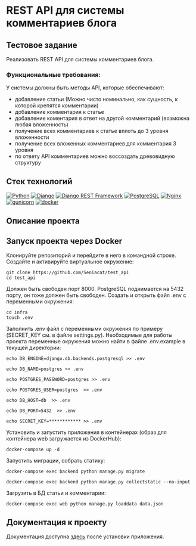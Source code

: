 # REST API для системы комментариев блога

## Тестовое задание
Реализовать REST API для системы комментариев блога.
### Функциональные требования:
У системы должны быть методы API, которые обеспечивают:
 - добавление статьи (Можно чисто номинально, как сущность, к которой крепятся комментарии)
 - добавление комментария к статье
 - добавление коментария в ответ на другой комментарий (возможна любая вложенность)
 - получение всех комментариев к статье вплоть до 3 уровня вложенности
 - получение всех вложенных комментариев для комментария 3 уровня
 - по ответу API комментариев можно воссоздать древовидную структуру

## Стек технологий
[![Python](https://img.shields.io/badge/-Python-464646?style=flat-square&logo=Python)](https://www.python.org/)
[![Django](https://img.shields.io/badge/-Django-464646?style=flat-square&logo=Django)](https://www.djangoproject.com/)
[![Django REST Framework](https://img.shields.io/badge/-Django%20REST%20Framework-464646?style=flat-square&logo=Django%20REST%20Framework)](https://www.django-rest-framework.org/)
[![PostgreSQL](https://img.shields.io/badge/-PostgreSQL-464646?style=flat-square&logo=PostgreSQL)](https://www.postgresql.org/)
[![Nginx](https://img.shields.io/badge/-NGINX-464646?style=flat-square&logo=NGINX)](https://nginx.org/ru/)
[![gunicorn](https://img.shields.io/badge/-gunicorn-464646?style=flat-square&logo=gunicorn)](https://gunicorn.org/)
[![docker](https://img.shields.io/badge/-Docker-464646?style=flat-square&logo=docker)](https://www.docker.com/)


## Описание проекта


## Запуск проекта через Docker
Клонируйте репозиторий и перейдите в него в командной строке.
Создайте и активируйте виртуальное окружение:
```
git clone https://github.com/Seniacat/test_api
cd test_api
```
Должен быть свободен порт 8000. PostgreSQL поднимается на 5432 порту, он тоже должен быть свободен.
Cоздать и открыть файл .env с переменными окружения:
```
cd infra
touch .env
```
Заполнить .env файл с переменными окружения по примеру (SECRET_KEY см. в файле settings.py). 
Необходимые для работы проекта переменные окружения можно найти в файле .env.example в текущей директории:
```
echo DB_ENGINE=django.db.backends.postgresql >> .env

echo DB_NAME=postgres >> .env

echo POSTGRES_PASSWORD=postgres >> .env

echo POSTGRES_USER=postgres  >> .env

echo DB_HOST=db  >> .env

echo DB_PORT=5432  >> .env

echo SECRET_KEY=************ >> .env
```
Установить и запустить приложения в контейнерах (образ для контейнера web загружается из DockerHub):
```
docker-compose up -d
```
Запустить миграции, собрать статику:
```
docker-compose exec backend python manage.py migrate

docker-compose exec backend python manage.py collectstatic --no-input 
```
Загрузить в БД статьи и комментарии:
```
docker-compose exec web python manage.py loaddata data.json
```

## Документация к проекту 
Документация доступна [здесь](http://127.0.0.1:8000/swagger/) после установки приложения.

